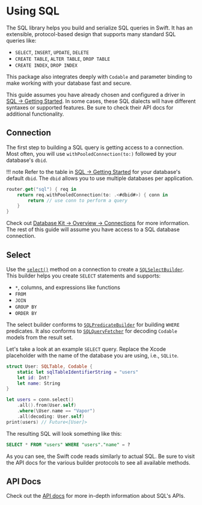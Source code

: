 # Using SQL

The SQL library helps you build and serialize SQL queries in Swift. It has an extensible, protocol-based design that supports many standard SQL queries like:

- `SELECT`, `INSERT`, `UPDATE`, `DELETE`
- `CREATE TABLE`, `ALTER TABLE`, `DROP TABLE`
- `CREATE INDEX`, `DROP INDEX`

This package also integrates deeply with `Codable` and parameter binding to make working with your database fast and secure.

This guide assumes you have already chosen and configured a driver in [SQL &rarr; Getting Started](getting-started.md). In some cases, these SQL dialects will have different syntaxes or supported features. Be sure to check their API docs for additional functionality. 

## Connection

The first step to building a SQL query is getting access to a connection. Most often, you will use `withPooledConnection(to:)` followed by your database's `dbid`. 

!!! note
    Refer to the table in [SQL &rarr; Getting Started](getting-started.md) for your database's default `dbid`. 
    The `dbid` allows you to use multiple databases per application.

```swift
router.get("sql") { req in
    return req.withPooledConnection(to: .<#dbid#>) { conn in
        return // use conn to perform a query
    }
}
```

Check out [Database Kit &rarr; Overview &rarr; Connections](../database-kit/overview.md/#connections) for more information. The rest of this guide will assume you have access to a SQL database connection.

## Select

Use the [`select()`](#fixme) method on a connection to create a [`SQLSelectBuilder`](#fixme). This builder helps you create `SELECT` statements and supports:

- `*`, columns, and expressions like functions
- `FROM`
- `JOIN`
- `GROUP BY`
- `ORDER BY`

The select builder conforms to [`SQLPredicateBuilder`](#fixme) for building `WHERE` predicates. It also conforms to [`SQLQueryFetcher`](#fixme) for decoding `Codable` models from the result set.

Let's take a look at an example `SELECT` query. Replace the Xcode placeholder with the name of the database you are using, i.e., `SQLite`. 

```swift
struct User: SQLTable, Codable {
    static let sqlTableIdentifierString = "users"
    let id: Int?
    let name: String
}

let users = conn.select()
    .all().from(User.self)
    .where(\User.name == "Vapor")
    .all(decoding: User.self)
print(users) // Future<[User]>
```

The resulting SQL will look something like this:

```sql
SELECT * FROM "users" WHERE "users"."name" = ?
```

As you can see, the Swift code reads similarly to actual SQL. Be sure to visit the API docs for the various builder protocols to see all available methods.

## API Docs

Check out the [API docs](https://api.vapor.codes/sql/latest/SQL/index.html) for more in-depth information about SQL's APIs.

